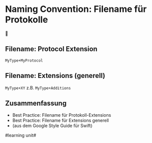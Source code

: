 # Naming Convention: Filename für Protokolle
💬

## Filename: Protocol Extension

`MyType+MyProtocol`


## Filename: Extensions (generell)

`MyType+XY`
z.B. `MyType+Additions`


## Zusammenfassung
- Best Practice: Filename für Protokoll-Extensions
- Best Practice: Filename für Extensions generell
- (aus dem Google Style Guide für Swift)


#learning unit#